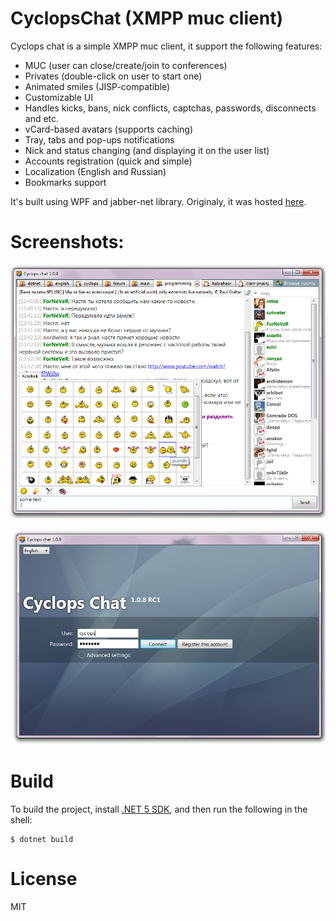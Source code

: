 # CyclopsChat (XMPP muc client)

Cyclops chat is a simple XMPP muc client, it support the following features:
- MUC (user can close/create/join to conferences)
- Privates (double-click on user to start one)
- Animated smiles (JISP-compatible)
- Customizable UI
- Handles kicks, bans, nick conflicts, captchas, passwords, disconnects and etc.
- vCard-based avatars (supports caching)
- Tray, tabs and pop-ups notifications
- Nick and status changing (and displaying it on the user list)
- Accounts registration (quick and simple)
- Localization (English and Russian)
- Bookmarks support

It's built using WPF and jabber-net library. Originaly, it was hosted [here](https://cyclopschat.codeplex.com/).

# Screenshots:

![Main Window Screenshot](Docs/screenshot-1.png)

![Login Window Screenshot](Docs/screenshot-2.png)

# Build

To build the project, install [.NET 5 SDK][dotnet-sdk], and then run the following in the shell:

```console
$ dotnet build
```

# License

MIT

[dotnet-sdk]: https://dotnet.microsoft.com/download
